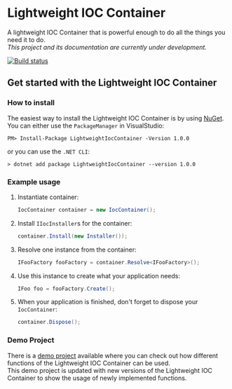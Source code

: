 # Lightweight IOC Container

A lightweight IOC Container that is powerful enough to do all the things you need it to do.  
*This project and its documentation are currently under development.*

[![Build status](https://ci.appveyor.com/api/projects/status/lekwuyh91oqrt6oc?svg=true)](https://ci.appveyor.com/project/SimonG96/lightweightioccontainer)

## Get started with the Lightweight IOC Container

### How to install <!--TODO: Add links to wiki-->

The easiest way to install the Lightweight IOC Container is by using [NuGet](https://www.nuget.org/packages/LightweightIocContainer/).  
You can either use the `PackageManager` in VisualStudio:

```PM
PM> Install-Package LightweightIocContainer -Version 1.0.0
```

or you can use the `.NET CLI`:

```.net
> dotnet add package LightweightIocContainer --version 1.0.0
```

### Example usage

  1. Instantiate container:
  
      ```c#
      IocContainer container = new IocContainer();
      ```

  2. Install `IIocInstaller`s for the container:

      ```c#
      container.Install(new Installer());
      ```

  3. Resolve one instance from the container:

      ```c#
      IFooFactory fooFactory = container.Resolve<IFooFactory>();
      ```

  4. Use this instance to create what your application needs:

      ```c#
      IFoo foo = fooFactory.Create();
      ```

  5. When your application is finished, don't forget to dispose your `IocContainer`:

      ```c#
      container.Dispose();
      ```

### Demo Project

There is a [demo project][demoProjectLink] available where you can check out how different functions of the Lightweight IOC Container can be used.  
This demo project is updated with new versions of the Lightweight IOC Container to show the usage of newly implemented functions.

[demoProjectLink]: https://github.com/SimonG96/LightweightIocContainer_Example
